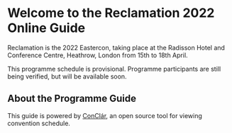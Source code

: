 # Welcome to the Reclamation 2022 Online Guide

Reclamation is the 2022 Eastercon, taking place at the Radisson Hotel and Conference Centre, Heathrow, London from 15th to 18th April.

This programme schedule is provisional. Programme participants are still being verified, but will be available soon.

## About the Programme Guide

This guide is powered by [ConClár](https://github.com/lostcarpark/conclar), an open source tool for viewing convention schedule.